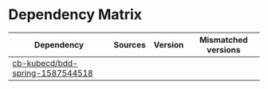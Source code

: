 # Dependency Matrix

Dependency | Sources | Version | Mismatched versions
---------- | ------- | ------- | -------------------
[cb-kubecd/bdd-spring-1587544518](https://github.com/cb-kubecd/bdd-spring-1587544518.git) |  | []() | 
